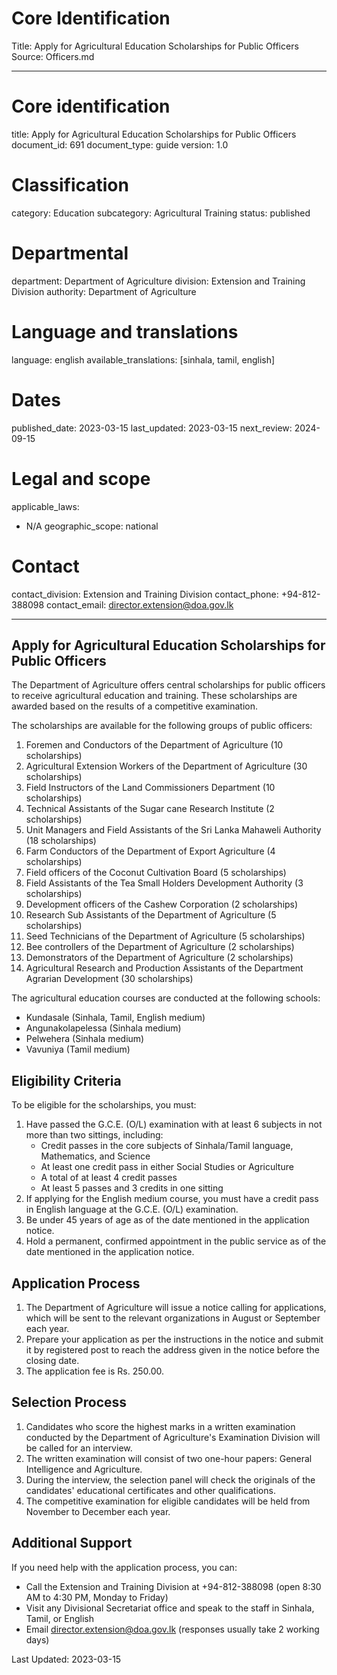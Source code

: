 # Core Identification
Title: Apply for Agricultural Education Scholarships for Public Officers
Source: Officers.md

---
# Core identification
title: Apply for Agricultural Education Scholarships for Public Officers
document_id: 691
document_type: guide
version: 1.0

# Classification
category: Education
subcategory: Agricultural Training
status: published

# Departmental
department: Department of Agriculture
division: Extension and Training Division
authority: Department of Agriculture

# Language and translations
language: english
available_translations: [sinhala, tamil, english]

# Dates
published_date: 2023-03-15
last_updated: 2023-03-15
next_review: 2024-09-15

# Legal and scope
applicable_laws: 
 - N/A
geographic_scope: national

# Contact
contact_division: Extension and Training Division
contact_phone: +94-812-388098
contact_email: director.extension@doa.gov.lk

---

## Apply for Agricultural Education Scholarships for Public Officers

The Department of Agriculture offers central scholarships for public officers to receive agricultural education and training. These scholarships are awarded based on the results of a competitive examination.

The scholarships are available for the following groups of public officers:

1. Foremen and Conductors of the Department of Agriculture (10 scholarships)
2. Agricultural Extension Workers of the Department of Agriculture (30 scholarships)
3. Field Instructors of the Land Commissioners Department (10 scholarships)
4. Technical Assistants of the Sugar cane Research Institute (2 scholarships)
5. Unit Managers and Field Assistants of the Sri Lanka Mahaweli Authority (18 scholarships)
6. Farm Conductors of the Department of Export Agriculture (4 scholarships)
7. Field officers of the Coconut Cultivation Board (5 scholarships)
8. Field Assistants of the Tea Small Holders Development Authority (3 scholarships)
9. Development officers of the Cashew Corporation (2 scholarships)
10. Research Sub Assistants of the Department of Agriculture (5 scholarships)
11. Seed Technicians of the Department of Agriculture (5 scholarships)
12. Bee controllers of the Department of Agriculture (2 scholarships)
13. Demonstrators of the Department of Agriculture (2 scholarships)
14. Agricultural Research and Production Assistants of the Department Agrarian Development (30 scholarships)

The agricultural education courses are conducted at the following schools:

- Kundasale (Sinhala, Tamil, English medium)
- Angunakolapelessa (Sinhala medium)
- Pelwehera (Sinhala medium)
- Vavuniya (Tamil medium)

## Eligibility Criteria

To be eligible for the scholarships, you must:

1. Have passed the G.C.E. (O/L) examination with at least 6 subjects in not more than two sittings, including:
   - Credit passes in the core subjects of Sinhala/Tamil language, Mathematics, and Science
   - At least one credit pass in either Social Studies or Agriculture
   - A total of at least 4 credit passes
   - At least 5 passes and 3 credits in one sitting
2. If applying for the English medium course, you must have a credit pass in English language at the G.C.E. (O/L) examination.
3. Be under 45 years of age as of the date mentioned in the application notice.
4. Hold a permanent, confirmed appointment in the public service as of the date mentioned in the application notice.

## Application Process

1. The Department of Agriculture will issue a notice calling for applications, which will be sent to the relevant organizations in August or September each year.
2. Prepare your application as per the instructions in the notice and submit it by registered post to reach the address given in the notice before the closing date.
3. The application fee is Rs. 250.00.

## Selection Process

1. Candidates who score the highest marks in a written examination conducted by the Department of Agriculture's Examination Division will be called for an interview.
2. The written examination will consist of two one-hour papers: General Intelligence and Agriculture.
3. During the interview, the selection panel will check the originals of the candidates' educational certificates and other qualifications.
4. The competitive examination for eligible candidates will be held from November to December each year.

## Additional Support

If you need help with the application process, you can:

- Call the Extension and Training Division at +94-812-388098 (open 8:30 AM to 4:30 PM, Monday to Friday)
- Visit any Divisional Secretariat office and speak to the staff in Sinhala, Tamil, or English
- Email director.extension@doa.gov.lk (responses usually take 2 working days)

Last Updated: 2023-03-15